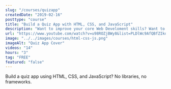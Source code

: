 ```yaml
---
slug: "/courses/quizapp"
createdDate: "2019-02-16"
posttype: "course"
title: "Build a Quiz App with HTML, CSS, and JavaScript"
description: "Want to improve your core Web Develoment skills? Want to improve your knowledge of HTML, CSS, and JavaScript? In this course, you're going to learn how to build a Quiz application without the assistance of libraries or frameworks."
url: "https://www.youtube.com/watch?v=u98ROZjBWy8&list=PLDlWc9AfQBfZIkdVaOQXi1tizJeNJipEx"
image: "../../images/courses/html-css-js.png"
imageAlt: "Quiz App Cover"
videos: "14"
hours: "3"
tag: "FREE"
featured: "false"
---
```


Build a quiz app using HTML, CSS, and JavaScript? No libraries, no frameworks.
